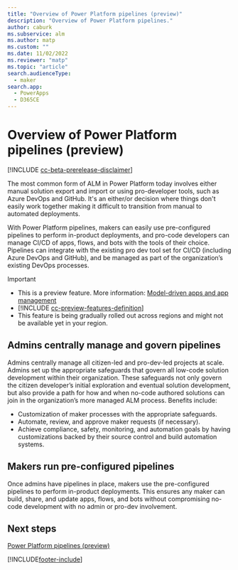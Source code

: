 ```yaml
---
title: "Overview of Power Platform pipelines (preview)"
description: "Overview of Power Platform pipelines."
author: caburk
ms.subservice: alm
ms.author: matp
ms.custom: ""
ms.date: 11/02/2022
ms.reviewer: "matp"
ms.topic: "article"
search.audienceType: 
  - maker
search.app: 
  - PowerApps
  - D365CE
---
```


# Overview of Power Platform pipelines (preview)

[!INCLUDE [cc-beta-prerelease-disclaimer](../includes/cc-beta-prerelease-disclaimer.md)]

The most common form of ALM in Power Platform today involves either manual solution export and import or using pro-developer tools, such as Azure DevOps and GitHub. It's an either/or decision where things don't easily work together making it difficult to transition from manual to automated deployments.

With Power Platform pipelines, makers can easily use pre-configured pipelines to perform in-product deployments, and pro-code developers can manage CI/CD of apps, flows, and bots with the tools of their choice. Pipelines can integrate with the existing pro dev tool set for CI/CD (including Azure DevOps and GitHub), and be managed as part of the organization’s existing DevOps processes.

> [!IMPORTANT]
> - This is a preview feature. More information: [Model-driven apps and app management](/power-apps/maker/powerapps-preview-program#model-driven-apps-and-app-management)
> - [!INCLUDE [cc-preview-features-definition](../includes/cc-preview-features-definition.md)]
> - This feature is being gradually rolled out across regions and might not be available yet in your region.

## Admins centrally manage and govern pipelines

Admins centrally manage all citizen-led and pro-dev-led projects at scale. Admins set up the appropriate safeguards that govern all low-code solution development within their organization. These safeguards not only govern the citizen developer’s initial exploration and eventual solution development, but also provide a path for how and when no-code authored solutions can join in the organization’s more managed ALM process. Benefits include:

- Customization of maker processes with the appropriate safeguards.
- Automate, review, and approve maker requests (if necessary).
- Achieve compliance, safety, monitoring, and automation goals by having customizations backed by their source control and build automation systems.

## Makers run pre-configured pipelines

Once admins have pipelines in place, makers use the pre-configured pipelines to perform in-product deployments. This ensures any maker can build, share, and update apps, flows, and bots without compromising no-code development with no admin or pro-dev involvement.

## Next steps

[Power Platform pipelines (preview)](admins-makers.md#power-platform-pipelines-preview)

[!INCLUDE[footer-include](../includes/footer-banner.md)]
